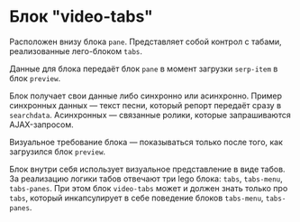 # Блок "video-tabs"
Расположен внизу блока `pane`. Представляет собой контрол с табами, реализованные лего-блоком `tabs`.

Данные для блока передаёт блок `pane` в момент загрузки `serp-item` в блок `preview`.

Блок получает свои данные либо синхронно или асинхронно. Пример синхронных данных — текст песни, который репорт передаёт сразу в `searchdata`. Асинхронных — связанные ролики, которые запрашиваются AJAX-запросом.

Визуальное требование блока — показываться только после того, как загрузился блок `preview`.

Блок внутри себя использует визуальное представление в виде табов. За реализацию логики табов отвечают три lego блока: `tabs`, `tabs-menu`, `tabs-panes`. При этом блок `video-tabs` может и должен знать только про `tabs`, который инкапсулирует в себе поведение блоков `tabs-menu`, `tabs-panes`.
